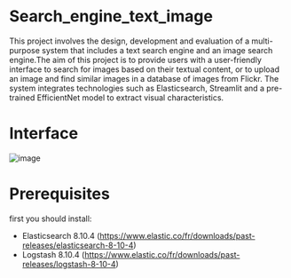 # Search_engine_text_image
This project involves the design, development and evaluation of a multi-purpose system that includes a text search engine and an image search engine.The aim of this project is to provide users with a user-friendly interface to search for images based on their textual content, or to upload an image and find similar images in a database of images from Flickr. The system integrates technologies such as Elasticsearch, Streamlit and a pre-trained EfficientNet model to extract visual characteristics.
# Interface
![image](https://github.com/yomna99/moteur_de_recherche/assets/114284730/c24cd051-d88a-43ae-b8d6-dadb8ec0fd45)
# Prerequisites
first you should install: 
  * Elasticsearch 8.10.4 (https://www.elastic.co/fr/downloads/past-releases/elasticsearch-8-10-4)
  * Logstash 8.10.4 (https://www.elastic.co/fr/downloads/past-releases/logstash-8-10-4)


